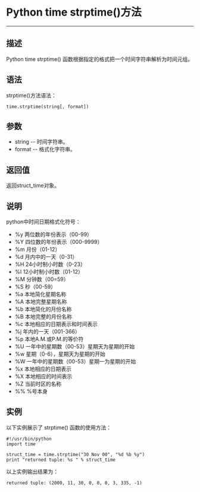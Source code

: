 Python time strptime()方法
========================

* * *

描述
--

Python time strptime() 函数根据指定的格式把一个时间字符串解析为时间元组。

语法
--

strptime()方法语法：
```
time.strptime(string[, format])
```
参数
--

*   string -- 时间字符串。
*   format -- 格式化字符串。

返回值
---

返回struct_time对象。

说明
--

python中时间日期格式化符号：

*   %y 两位数的年份表示（00-99）
*   %Y 四位数的年份表示（000-9999）
*   %m 月份（01-12）
*   %d 月内中的一天（0-31）
*   %H 24小时制小时数（0-23）
*   %I 12小时制小时数（01-12）
*   %M 分钟数（00=59）
*   %S 秒（00-59）
*   %a 本地简化星期名称
*   %A 本地完整星期名称
*   %b 本地简化的月份名称
*   %B 本地完整的月份名称
*   %c 本地相应的日期表示和时间表示
*   %j 年内的一天（001-366）
*   %p 本地A.M.或P.M.的等价符
*   %U 一年中的星期数（00-53）星期天为星期的开始
*   %w 星期（0-6），星期天为星期的开始
*   %W 一年中的星期数（00-53）星期一为星期的开始
*   %x 本地相应的日期表示
*   %X 本地相应的时间表示
*   %Z 当前时区的名称
*   %% %号本身

实例
--

以下实例展示了 strptime() 函数的使用方法：
```
#!/usr/bin/python
import time

struct_time = time.strptime("30 Nov 00", "%d %b %y")
print "returned tuple: %s " % struct_time
```
以上实例输出结果为：
```
returned tuple: (2000, 11, 30, 0, 0, 0, 3, 335, -1)
```